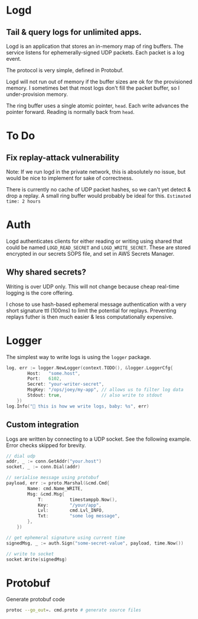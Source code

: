 # Logd


## Tail & query logs for unlimited apps.
Logd is an application that stores an in-memory map of ring buffers. The service listens for ephemerally-signed UDP packets. Each packet is a log event.

The protocol is very simple, defined in Protobuf.

Logd will not run out of memory if the buffer sizes are ok for the provisioned memory.
I sometimes bet that most logs don't fill the packet buffer, so I under-provision memory.

The ring buffer uses a single atomic pointer, `head`.
Each write advances the pointer forward.
Reading is normally back from `head`.

# To Do
## Fix replay-attack vulnerability
Note: If we run logd in the private network, this is absolutely no issue, but would be nice to implement for sake of correctness.

There is currently no cache of UDP packet hashes, so we can't yet detect & drop a replay. A small ring buffer would probably be ideal for this.
`Estimated time: 2 hours`

# Auth
Logd authenticates clients for either reading or writing using shared that could be named `LOGD_READ_SECRET` and `LOGD_WRITE_SECRET`. These are stored encrypted in our secrets SOPS file, and set in AWS Secrets Manager.

## Why shared secrets?
Writing is over UDP only. This will not change because cheap real-time logging is the core offering.

I chose to use hash-based ephemeral message authentication with a very short signature ttl (100ms) to limit the potential for replays. Preventing replays futher is then much easier & less computationally expensive.

# Logger
The simplest way to write logs is using the `logger` package.
```go
log, err := logger.NewLogger(context.TODO(), &logger.LoggerCfg{
		Host:   "some.host",
		Port:   6102,
		Secret: "your-writer-secret",
		MsgKey: "/ops/joey/my-app", // allows us to filter log data
		Stdout: true,               // also write to stdout
	})
log.Info("🌱 this is how we write logs, baby: %s", err)
```

## Custom integration
Logs are written by connecting to a UDP socket.
See the following example. Error checks skipped for brevity.
```go
// dial udp
addr, _ := conn.GetAddr("your.host")
socket, _ := conn.Dial(addr)

// serialise message using protobuf
payload, err := proto.Marshal(&cmd.Cmd{
		Name: cmd.Name_WRITE,
		Msg: &cmd.Msg{
			T:          timestamppb.Now(),
			Key:        "/your/app",
			Lvl:        cmd.Lvl_INFO,
			Txt:        "some log message",
		},
	})

// get ephemeral signature using current time
signedMsg, _ := auth.Sign("some-secret-value", payload, time.Now())

// write to socket
socket.Write(signedMsg)
```

# Protobuf
Generate protobuf code
```bash
protoc --go_out=. cmd.proto # generate source files
```

